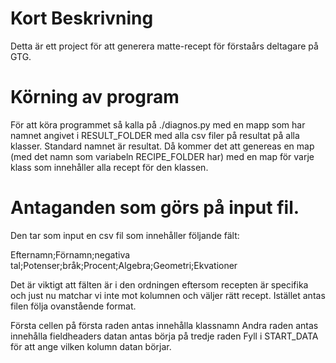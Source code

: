 # Kort Beskrivning

Detta är ett project för att generera matte-recept för förstaårs deltagare på GTG.

# Körning av program

För att köra programmet så kalla på ./diagnos.py med en mapp som har namnet angivet i RESULT\_FOLDER med alla csv filer på resultat på alla klasser. Standard namnet är resultat. Då kommer det att genereas en map (med det namn som variabeln RECIPE\_FOLDER har) med en map för varje klass som innehåller alla recept för den klassen.

# Antaganden som görs på input fil.

Den tar som input en csv fil som innehåller följande fält:

Efternamn;Förnamn;negativa tal;Potenser;bråk;Procent;Algebra;Geometri;Ekvationer

Det är viktigt att fälten är i den ordningen eftersom recepten är specifika och just nu matchar vi inte mot kolumnen och väljer rätt recept. Istället antas filen följa ovanstående format.

Första cellen på första raden antas innehålla klassnamn
Andra raden antas innehålla fieldheaders
datan antas börja på tredje raden
Fyll i START\_DATA för att ange vilken kolumn datan börjar.


